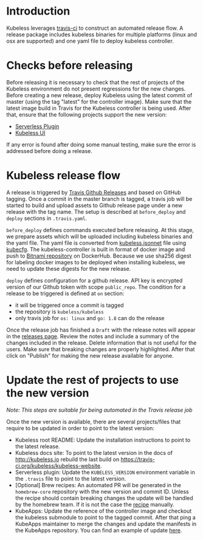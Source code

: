 # Introduction

Kubeless leverages [travis-ci](https://travis-ci.org/) to construct an automated release flow. A release package includes kubeless binaries for multiple platforms (linux and osx are supported) and one yaml file to deploy kubeless controller.

# Checks before releasing

Before releasing it is necessary to check that the rest of projects of the Kubeless environment do not present regressions for the new changes. Before creating a new release, deploy Kubeless using the latest commit of master (using the tag "latest" for the controller image). Make sure that the latest image build in Travis for the Kubeless controller is being used. After that, ensure that the following projects support the new version:

 - [Serverless Plugin](https://github.com/serverless/serverless-kubeless)
 - [Kubeless UI](https://github.com/kubeless/kubeless-ui)

If any error is found after doing some manual testing, make sure the error is addressed before doing a release.

# Kubeless release flow

A release is triggered by [Travis Github Releases](https://docs.travis-ci.com/user/deployment/releases/) and based on GitHub tagging. Once a commit in the master branch is tagged, a travis job will be started to build and upload assets to Github release page under a new release with the tag name. The setup is described at `before_deploy` and `deploy` sections in `.travis.yaml`.

`before_deploy` defines commands executed before releasing. At this stage, we prepare assets which will be uploaded including kubeless binaries and the yaml file. The yaml file is converted from [kubeless.jsonnet](https://github.com/kubeless/kubeless/blob/master/kubeless.jsonnet) file using [kubecfg](https://github.com/ksonnet/kubecfg). The kubeless-controller is built in format of docker image and push to [Bitnami repository](https://hub.docker.com/r/bitnami/kubeless-controller/) on DockerHub. Because we use sha256 digest for labeling docker images to be deployed when installing kubeless, we need to update these digests for the new release.

`deploy` defines configuration for a github release. API key is encrypted version of our Github token with scope `public_repo`. The condition for a release to be triggered is defined at `on` section:
- it will be triggered once a commit is tagged
- the repository is `kubeless/kubeless`
- only travis job for `os: linux` and `go: 1.8` can do the release

Once the release job has finished a `Draft` with the release notes will appear in the [releases page](https://github.com/kubeless/kubeless/releases). Review the notes and include a summary of the changes included in the release. Delete information that is not useful for the users. Make sure that breaking changes are properly highlighted. After that click on "Publish" for making the new release available for anyone.

# Update the rest of projects to use the new version

_Note: This steps are suitable for being automated in the Travis release job_

Once the new version is available, there are several projects/files that require to be updated in order to point to the latest version:
 
 - Kubeless root README: Update the installation instructions to point to the latest release.
 - Kubeless docs site: To point to the latest version in the docs of http://kubeless.io rebuild the last build on https://travis-ci.org/kubeless/kubeless-website.
 - Serverless plugin: Update the `KUBELESS_VERSION` environment variable in the `.travis` file to point to the latest version.
 - [Optional] Brew recipes: An automated PR will be generated in the `homebrew-core` repository with the new version and commit ID. Unless the recipe should contain breaking changes the update will be handled by the homebrew team. If it is not the case the [recipe](https://github.com/Homebrew/homebrew-core/blob/master/Formula/kubeless.rb) manually.
 - KubeApps: Update the reference of the controller image and checkout the kubeless submodule to point to the tagged commit. After that ping a KubeApps maintainer to merge the changes and update the manifests in the KubeApps repository. You can find an example of update [here](https://github.com/kubeapps/manifest/pull/34).
